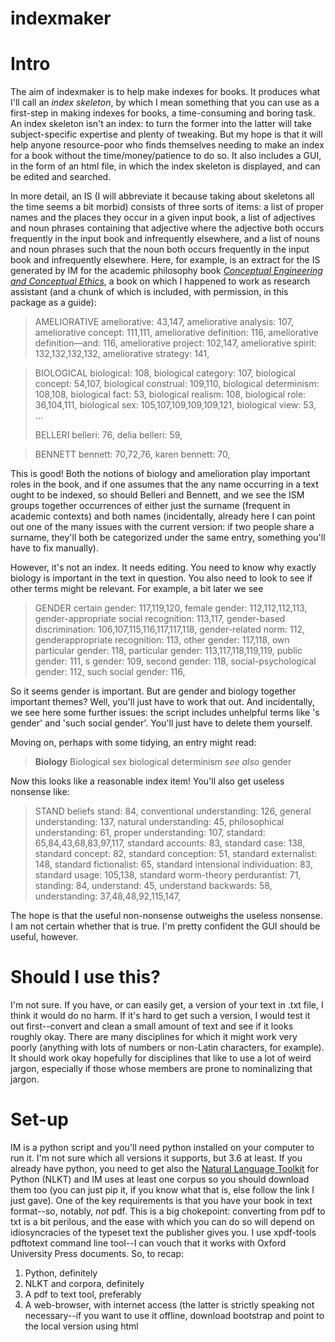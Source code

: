 # indexmaker

# Intro

The aim of indexmaker is to help make indexes for books. It produces what I'll call an *index skeleton*, by which I mean something that you can use as a first-step in making indexes for books, a time-consuming and boring task. An index skeleton isn't an index: to turn the former into the latter will take subject-specific expertise and plenty of tweaking. But my hope is that it will help anyone resource-poor who finds themselves needing to make an index for a book without the time/money/patience to do so. It also includes a GUI, in the form of an html file, in which the index skeleton is displayed, and can be edited and searched.

In more detail, an IS (I will abbreviate it because taking about skeletons all the time seems a bit morbid) consists of three sorts of items: a list of proper names and the places they occur in a given input book, a list of adjectives and noun phrases containing that adjective where the adjective both occurs frequently in the input book and infrequently elsewhere, and a list of nouns and noun phrases such that the noun both occurs frequently in the input book and infrequently elsewhere. Here, for example, is an extract for the IS generated by IM for the academic philosophy book [*Conceptual Engineering and Conceptual Ethics*](https://global.oup.com/academic/product/conceptual-engineering-and-conceptual-ethics-9780198801856?cc=gb&lang=en&), a book on which I happened to work as research assistant (and a chunk of which is included, with permission, in this package as a guide):

>AMELIORATIVE
ameliorative: 43,147,
ameliorative analysis: 107,
ameliorative concept: 111,111,
ameliorative definition: 116,
ameliorative definition—and: 116,
ameliorative project: 102,147,
ameliorative spirit: 132,132,132,132,
ameliorative strategy: 141,

>BIOLOGICAL
biological: 108,
biological category: 107,
biological concept: 54,107,
biological construal: 109,110,
biological determinism: 108,108,
biological fact: 53,
biological realism: 108,
biological role: 36,104,111,
biological sex: 105,107,109,109,109,121,
biological view: 53,
>...
>
>BELLERI
>belleri: 76,
>delia belleri: 59,

>BENNETT
>bennett: 70,72,76,
>karen bennett: 70,

This is good! Both the notions of biology and amelioration play important roles in the book, and if one assumes that the any name occurring in a text ought to be indexed, so should Belleri and Bennett, and we see the ISM groups together occurrences of either just the surname (frequent in academic contexts) and both names (incidentally, already here I can point out one of the many issues with the current version: if two people share a surname, they'll both be categorized under the same entry, something you'll have to fix manually).

However, it's not an index. It needs editing. You need to know why exactly biology is important in the text in question. You also need to look to see if other terms might be relevant. For example, a bit later we see

>GENDER
>certain gender: 117,119,120,
>female gender: 112,112,112,113,
>gender-appropriate social recognition: 113,117,
>gender-based discrimination: 106,107,115,116,117,117,118,
>gender-related norm: 112,
>genderappropriate recognition: 113,
>other gender: 117,118,
>own particular gender: 118,
>particular gender: 113,117,118,119,119,
>public gender: 111,
>s gender: 109,
>second gender: 118,
>social-psychological gender: 112,
>such social gender: 116,

So it seems gender is important. But are gender and biology together important themes? Well, you'll just have to work that out. And incidentally, we see here some further issues: the script includes unhelpful terms like 's gender' and 'such social gender'. You'll just have to delete them yourself.

Moving on, perhaps with some tidying, an entry might read:

> **Biology**
>Biological sex
>biological determinism
>*see also* gender

Now this looks like a reasonable index item! You'll also get useless nonsense like:

>STAND
>beliefs stand: 84,
>conventional understanding: 126,
>general understanding: 137,
>natural understanding: 45,
>philosophical understanding: 61,
>proper understanding: 107,
>standard: 65,84,43,68,83,97,117,
>standard accounts: 83,
>standard case: 138,
>standard concept: 82,
>standard conception: 51,
>standard externalist: 148,
>standard fictionalist: 65,
>standard intensional individuation: 83,
>standard usage: 105,138,
>standard worm-theory perdurantist: 71,
>standing: 84,
>understand: 45,
>understand backwards: 58,
>understanding: 37,48,48,92,115,147,

The hope is that the useful non-nonsense outweighs the useless nonsense. I am not certain whether that is true. I'm pretty confident the GUI should be useful, however.

# Should I use this?

I'm not sure. If you have, or can easily get, a version of your text in .txt file, I think it would do no harm. If it's hard to get such a version, I would test it out first--convert and clean a small amount of text and see if it looks roughly okay. There are many disciplines for which it might work very poorly (anything with lots of numbers or non-Latin characters, for example). It should work okay hopefully for disciplines that like to use a lot of weird jargon, especially if those whose members are prone to nominalizing that jargon.

# Set-up

IM is a python script and you'll need python installed on your computer to run it. I'm not sure which all versions it supports, but 3.6 at least. If you already have python, you need to get also the [Natural Language Toolkit](https://www.nltk.org/) for Python (NLKT) and IM uses at least one corpus so you should download them too (you can just pip it, if you know what that is, else follow the link I just gave). One of the key requirements is that you have your book in text format--so, notably, *not* pdf. This is a big chokepoint: converting from pdf to txt is a bit perilous, and the ease with which you can do so will depend on idiosyncracies of the typeset text the publisher gives you. I use xpdf-tools pdftotext command line tool--I can vouch that it works with Oxford University Press documents. So, to recap:

1) Python, definitely
2) NLKT and corpora, definitely
3) A pdf to text tool, preferably
4) A web-browser, with internet access (the latter is strictly speaking not necessary--if you want to use it offline, download bootstrap and point to the local version using html <style> tags.

And, of course,

5) indexskeletonmaker.py

The easiest thing to do is just download this whole repository to a directory. You can then quickly get going by making sure your txt-formatted book (let's call the file book.txt) is in the directory, and simply typing the below (or amending slightly the file make.py included here), where x and y are non optional parameters that specify the first and the last page to be indexed. 

`import indexskeletonmaker

indexmaker.quick_make("book.txt",[x,y]))`

This should create two files: index.js and text.js. If you open them, you'll see that they are simply define variables corresponding to the text divided into page-size chunks, and the index. They are used as ways for the html editor to read the text. The next step is open edit.html, and again all being well, you should see the index, and be able to navigate through it, add and remove items, and download it in a format you can use to turn the skeleton into a proper index.

# In Lieu Of Documentation

An index skeleton is a list of lists. Let's call entries in the index, well, entries. The first entry is:

['ameliorative', [['ameliorative', [[43, 147]]], ['ameliorative analysis', [[107]]], ['ameliorative concept', [[111, 111]]], ['ameliorative definition', [[116]]], ['ameliorative definition—and', [[116]]], ['ameliorative project', [[102, 147]]], ['ameliorative spirit', [[132, 132, 132, 132]]], ['ameliorative strategy', [[141]]]]]

Each entry is an array consisting of a heading, which is a string, and an list of lists that record complex phrases formed from the heading (or, in mandatory first place, the phrase itself) along with the locations that complex phrase (/the phrase itself) occurs in the text. Locations are stored in a list-inside-a-list (why not just a list? I can't remember--it might be a mistake, or maybe there was some reason for it I've forgotten, and I can't be bothered working out which and/or fixing it right now).

Entries are generated on the basis of a text-format book in a series of steps. First of all, function **text_parser()** is called, which takes a filename, and an array consisting of numbers of the first and last pages, and returns a list of two element lists the first of which is the page number and the second of which is the text on that page.

In its current form, this function is extremely brittle. Check out sample.txt to see how the text **must** be presented. The thing to note is that you want to have the page numbers, then the text, then the page number of the next file. Note that if your text is unlucky to contain the numeral which denotes n+1 on page n, this function will break. This is easily fixed and I will maybe fix it in future should I need to. I would save everything as ansi rather than utf-8, which gives me errors.

Then the heavy lifting occurs, with function **taggingparsed()**. It's here we make most use of NLKT. We loop through the pages, and tag and parse them in acccordance with a grammar we specify. Our grammar looks for strings containing a number of adjectives followed by a noun, or strings that NLKT thinks denote people. When it finds one them, it writes it to a new file. Here are the first several items of the test book:

['(NP Revisionary/JJ Analysis/NN)', 35], ['(NP Or/NNP)', 35], ['(NP (PERSON Could/NNP Women/NNP Be/NNP Analytically/NNP))', 35], ['(NP (PERSON Derek/NNP Ball/NNP))', 35], ['(NP number/NN)', 35], ['(NP philosophical/JJ analysis/NN)', 35], ['(NP common/JJ thread/NN)', 35], ['(NP aim/NN)', 35], ['(NP analysis/NN)', 35], ['(NP philosophical/JJ conclusion/NN)', 35]

This is the slowest part of the process. If you have the background (or are willing to learn; there's nothing fancy here) and want to play about, I would recommend writing these intermediate outputs to files, then reading them (I use ast.string_literal_eval) and applying the next function in the process to them. At this point, we split off, and do one of two things, depending on whether we want to collect up names, or important phrases. If the former, we feed the above to **namecount()**. This collects all the trees marked PERSON, along the way counting up how many occurrences of each such tree there is. It then de-trees then, so for example it turns '(NP (PERSON Derek/NNP Ball/NNP))' to 'Derek Ball'. Why? Well, I'm not sure. I probably should have held off doing this bit til later.

Turn now to non-PERSON-tagged trees. We do basically the same thing as above, with the function **occurrencecount()** by converting the list into a dict the keys of which are the phrases, to the values of which are appended page numbers. occurrencecount also--for reasons of incompetence--converts the above phrase structure representations of expressions into non-tagged English, yielding output like:

['a', [46, 46, 76, 76, 77, 80, 93, 106, 110, 126, 130, 130, 130, 130, 130, 131, 131, 131, 131, 131, 132, 134, 138, 140, 141]], ['a plea', [139]], ['a priori', [57]], ['a ’', [131]], ['a.', [57, 57, 57, 76]], ['a. l.', [59, 77, 77, 77, 77]], ['absent', [71]], ['actually', [96]], ['adoption grasp', [47, 48]], ['adoption grasp', [48]], ['adoption grasp a', [46]], ['advertisement', [57]], ['again', [140, 147]], ['alcoff', [105, 114, 116]], ['alexis burgess', [66, 75, 75, 100, 125, 141]]

Not looking great! There's lots of garbage here that got pulled in by the various routines. We can tidy it up considerably with the functions **categorize_nouns()**, **categorize_adjs()**, and the function **categorizeav()** which basically just runs the two former functions. What we do in the first two is look for adjectives and nouns occurring in phrases that both occur relatively commonly (more than 7, but that number can and should be changed depending on the size of the document--look at lines 204 and 237 of indexmaker.py). **Categoriseav()** provides another filter, chucking out any phrases with fewer than 2 characters and which occur less than 18 times in a (more or less randomly chosen corpus). I encourage again experimentation with these numbers and corpora, but this seems to work okay for the test file I used.

At this point, things are looking okay--you'll get about like that quoted at the start of this section. We then concatenate the lists containing the names and the non-name-phrases, sort in alphabetical order, write to the .js files. At that point, you should open edit.html, and the index should appear ready for inspection and the addition and deletion of items.

# Licence

MIT. If you improve upon this, I would love to know. The code is a super horrible mess (so: [please](https://i.kym-cdn.com/photos/images/original/001/214/092/3d9.jpg)). I would also love to know if you find mistakes.


